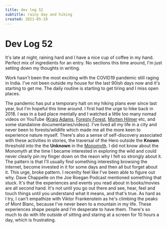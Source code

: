 ```yaml
---
title: dev log 52
subtitle: rainy day and hiking
created: 2021-05-19
---
```

# Dev Log 52

It's late at night, raining hard and I have a nice cup of coffee in my hand.
Perfect mix of ingredients for an entry. No sections this time around, I'm just
setting down my thoughts in writing.

Work hasn't been the most exciting with the COVID19 pandemic still raging in
India. I've not been outside my house for the last 90ish days now and it's
starting to get me. The daily routine is starting to get tiring and I miss open
places.

The pandemic has put a temporary halt on my hiking plans ever since last year,
but I'm hopeful this time around. I first had the urge to hike back in 2018. I
was in a bad place mentally and I watched a little too many nomad videos on
YouTube ([Kraig Adams](https://www.youtube.com/user/KadamsMedia), [Foresty
Forest](https://www.youtube.com/user/forestyforest), [Morten
Hilmer](https://www.youtube.com/results?search_query=morten+hilmer) etc, and
some standalone documentaries/videos). I've lived all my life in a city and
never been to forests/wildlife which made me all the more keen to experience
nature myself. There's also a sense of self-discovery associated with these
activities in stories, the traversal of the Hero outside the **Known**
threshold into the the **Unknown** in the
[Monomyth](https://en.wikipedia.org/wiki/Hero%27s_journey). I did not know
about the Monomyth at the time I became interested in exploring the wild and
could never clearly pin my finger down on the reaon why I felt so strongly
about it. The pattern is that I'll usually find something interesting browsing
the internet, become invested in it for some days and then all but forget about
it. This urge, broke pattern. I recenlty feel like I've been able to figure out
why. Dave Chappelle on the Joe Roegan Podcast mentioned something that stuck.
It's that the experiences and events you read about in books/movies are all
second hand. It's not until you go out there and see, hear, feel and touch
things until you understand what it means, and that's true. As hard as I try, I
can't empathize with Viktor Frankenstein as he's climbing the peaks of Mont
Blanc, because I've never been to a mountain in my life. These experiences
shape people and I'm desperate to have them. There's so much to do with life
outside of sitting and staring at a screen for 10 hours a day, which is
frustrating.
